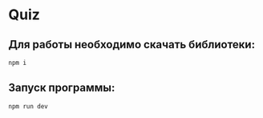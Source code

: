 # Quiz

## Для работы необходимо скачать библиотеки:

```bash
npm i
```

## Запуск программы: 

```bash
npm run dev
```

